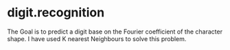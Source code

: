 digit.recognition
=================
The Goal is to predict a digit base on the Fourier coefficient of the character shape.
I have used K nearest Neighbours to solve this problem.
